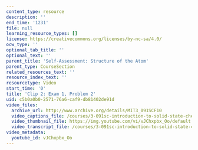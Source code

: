```yaml
---
content_type: resource
description: ''
end_time: '1231'
file: null
learning_resource_types: []
license: https://creativecommons.org/licenses/by-nc-sa/4.0/
ocw_type: ''
optional_tab_title: ''
optional_text: ''
parent_title: 'Self-Assessment: Structure of the Atom'
parent_type: CourseSection
related_resources_text: ''
resource_index_text: ''
resourcetype: Video
start_time: '0'
title: 'Clip 2: Exam 1, Problem 2'
uid: c5b0a0b0-2571-76a6-caf9-db81402de91d
video_files:
  archive_url: http://www.archive.org/details/MIT3_091SCF10
  video_captions_file: /courses/3-091sc-introduction-to-solid-state-chemistry-fall-2010/eeb6c300559159c48022c637cc43f309_vJChxpbx_Oo.vtt
  video_thumbnail_file: https://img.youtube.com/vi/vJChxpbx_Oo/default.jpg
  video_transcript_file: /courses/3-091sc-introduction-to-solid-state-chemistry-fall-2010/5c7e179de16b76093d986f62d85df399_vJChxpbx_Oo.pdf
video_metadata:
  youtube_id: vJChxpbx_Oo
---
```

